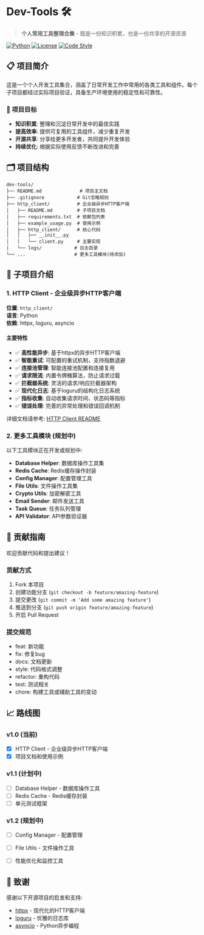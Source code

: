 # Dev-Tools 🛠️

> **个人常用工具整理合集** - 既是一份知识积累，也是一份共享的开源资源

[![Python](https://img.shields.io/badge/Python-3.8+-blue.svg)](https://python.org)
[![License](https://img.shields.io/badge/License-MIT-green.svg)](LICENSE)
[![Code Style](https://img.shields.io/badge/Code%20Style-PEP8-black.svg)](https://www.python.org/dev/peps/pep-0008/)

## 📋 项目简介

这是一个个人开发工具集合，涵盖了日常开发工作中常用的各类工具和组件。每个子项目都经过实际项目验证，具备生产环境使用的稳定性和可靠性。

### 🎯 项目目标

- **知识积累**: 整理和沉淀日常开发中的最佳实践
- **提高效率**: 提供可复用的工具组件，减少重复开发
- **开源共享**: 分享给更多开发者，共同提升开发体验
- **持续优化**: 根据实际使用反馈不断改进和完善

## 🗂️ 项目结构

```
dev-tools/
├── README.md              # 项目主文档
├── .gitignore            # Git忽略规则
├── http_client/          # 企业级异步HTTP客户端
│   ├── README.md         # 子项目文档
│   ├── requirements.txt  # 依赖包列表
│   ├── example_usage.py  # 使用示例
│   ├── http_client/      # 核心代码
│   │   ├── __init__.py
│   │   └── client.py     # 主要实现
│   └── logs/            # 日志目录
└── ...                  # 更多工具模块(待添加)
```

## 🔧 子项目介绍

### 1. HTTP Client - 企业级异步HTTP客户端

**位置**: `http_client/`  
**语言**: Python  
**依赖**: httpx, loguru, asyncio

#### 主要特性

- ✅ **高性能异步**: 基于httpx的异步HTTP客户端
- ✅ **智能重试**: 可配置的重试机制，支持指数退避
- ✅ **连接池管理**: 智能连接池配置和连接复用
- ✅ **请求限流**: 内置令牌桶算法，防止请求过载
- ✅ **拦截器系统**: 灵活的请求/响应拦截器架构
- ✅ **现代化日志**: 基于loguru的结构化日志系统
- ✅ **指标收集**: 自动收集请求时间、状态码等指标
- ✅ **错误处理**: 完善的异常处理和错误回调机制


详细文档请参考: [HTTP Client README](http_client/README.md)

### 2. 更多工具模块 (规划中)

以下工具模块正在开发或规划中:

- **Database Helper**: 数据库操作工具集
- **Redis Cache**: Redis缓存操作封装
- **Config Manager**: 配置管理工具
- **File Utils**: 文件操作工具集
- **Crypto Utils**: 加密解密工具
- **Email Sender**: 邮件发送工具
- **Task Queue**: 任务队列管理
- **API Validator**: API参数验证器

## 🤝 贡献指南

欢迎贡献代码和提出建议！

### 贡献方式

1. Fork 本项目
2. 创建功能分支 (`git checkout -b feature/amazing-feature`)
3. 提交更改 (`git commit -m 'Add some amazing feature'`)
4. 推送到分支 (`git push origin feature/amazing-feature`)
5. 开启 Pull Request

### 提交规范

- feat: 新功能
- fix: 修复bug
- docs: 文档更新
- style: 代码格式调整
- refactor: 重构代码
- test: 测试相关
- chore: 构建工具或辅助工具的变动

## 📈 路线图

### v1.0 (当前)
- [x] HTTP Client - 企业级异步HTTP客户端
- [x] 项目文档和使用示例

### v1.1 (计划中)
- [ ] Database Helper - 数据库操作工具
- [ ] Redis Cache - Redis缓存封装
- [ ] 单元测试框架

### v1.2 (规划中)
- [ ] Config Manager - 配置管理
- [ ] File Utils - 文件操作工具
- [ ] 性能优化和监控工具


## 🙏 致谢

感谢以下开源项目的启发和支持:

- [httpx](https://github.com/encode/httpx) - 现代化的HTTP客户端
- [loguru](https://github.com/Delgan/loguru) - 优雅的日志库
- [asyncio](https://docs.python.org/3/library/asyncio.html) - Python异步编程
